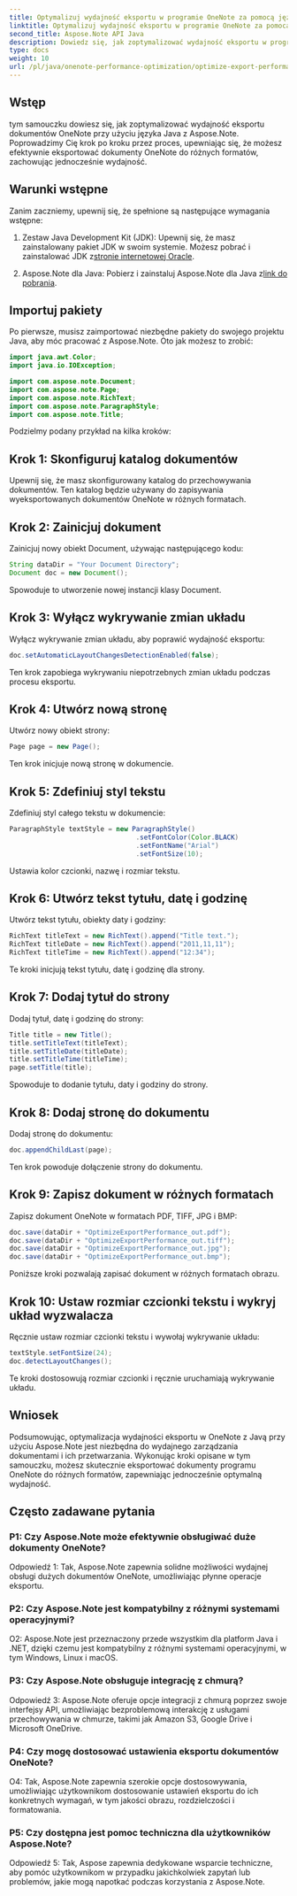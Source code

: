 ```yaml
---
title: Optymalizuj wydajność eksportu w programie OneNote za pomocą języka Java
linktitle: Optymalizuj wydajność eksportu w programie OneNote za pomocą języka Java
second_title: Aspose.Note API Java
description: Dowiedz się, jak zoptymalizować wydajność eksportu w programie OneNote przy użyciu języka Java z Aspose.Note. Efektywnie eksportuj dokumenty do różnych formatów dzięki szczegółowym wskazówkom.
type: docs
weight: 10
url: /pl/java/onenote-performance-optimization/optimize-export-performance/
---
```

## Wstęp

tym samouczku dowiesz się, jak zoptymalizować wydajność eksportu dokumentów OneNote przy użyciu języka Java z Aspose.Note. Poprowadzimy Cię krok po kroku przez proces, upewniając się, że możesz efektywnie eksportować dokumenty OneNote do różnych formatów, zachowując jednocześnie wydajność.

## Warunki wstępne

Zanim zaczniemy, upewnij się, że spełnione są następujące wymagania wstępne:

1.  Zestaw Java Development Kit (JDK): Upewnij się, że masz zainstalowany pakiet JDK w swoim systemie. Możesz pobrać i zainstalować JDK z[stronie internetowej Oracle](https://www.oracle.com/java/technologies/javase-jdk11-downloads.html).
   
2. Aspose.Note dla Java: Pobierz i zainstaluj Aspose.Note dla Java z[link do pobrania](https://releases.aspose.com/note/java/).

## Importuj pakiety

Po pierwsze, musisz zaimportować niezbędne pakiety do swojego projektu Java, aby móc pracować z Aspose.Note. Oto jak możesz to zrobić:

```java
import java.awt.Color;
import java.io.IOException;

import com.aspose.note.Document;
import com.aspose.note.Page;
import com.aspose.note.RichText;
import com.aspose.note.ParagraphStyle;
import com.aspose.note.Title;
```

Podzielmy podany przykład na kilka kroków:

## Krok 1: Skonfiguruj katalog dokumentów

Upewnij się, że masz skonfigurowany katalog do przechowywania dokumentów. Ten katalog będzie używany do zapisywania wyeksportowanych dokumentów OneNote w różnych formatach.

## Krok 2: Zainicjuj dokument

Zainicjuj nowy obiekt Document, używając następującego kodu:

```java
String dataDir = "Your Document Directory";
Document doc = new Document();
```

Spowoduje to utworzenie nowej instancji klasy Document.

## Krok 3: Wyłącz wykrywanie zmian układu

Wyłącz wykrywanie zmian układu, aby poprawić wydajność eksportu:

```java
doc.setAutomaticLayoutChangesDetectionEnabled(false);
```

Ten krok zapobiega wykrywaniu niepotrzebnych zmian układu podczas procesu eksportu.

## Krok 4: Utwórz nową stronę

Utwórz nowy obiekt strony:

```java
Page page = new Page();
```

Ten krok inicjuje nową stronę w dokumencie.

## Krok 5: Zdefiniuj styl tekstu

Zdefiniuj styl całego tekstu w dokumencie:

```java
ParagraphStyle textStyle = new ParagraphStyle()
                                .setFontColor(Color.BLACK)
                                .setFontName("Arial")
                                .setFontSize(10);
```

Ustawia kolor czcionki, nazwę i rozmiar tekstu.

## Krok 6: Utwórz tekst tytułu, datę i godzinę

Utwórz tekst tytułu, obiekty daty i godziny:

```java
RichText titleText = new RichText().append("Title text.");
RichText titleDate = new RichText().append("2011,11,11");
RichText titleTime = new RichText().append("12:34");
```

Te kroki inicjują tekst tytułu, datę i godzinę dla strony.

## Krok 7: Dodaj tytuł do strony

Dodaj tytuł, datę i godzinę do strony:

```java
Title title = new Title();
title.setTitleText(titleText);
title.setTitleDate(titleDate);
title.setTitleTime(titleTime);
page.setTitle(title);
```

Spowoduje to dodanie tytułu, daty i godziny do strony.

## Krok 8: Dodaj stronę do dokumentu

Dodaj stronę do dokumentu:

```java
doc.appendChildLast(page);
```

Ten krok powoduje dołączenie strony do dokumentu.

## Krok 9: Zapisz dokument w różnych formatach

Zapisz dokument OneNote w formatach PDF, TIFF, JPG i BMP:

```java
doc.save(dataDir + "OptimizeExportPerformance_out.pdf");
doc.save(dataDir + "OptimizeExportPerformance_out.tiff");
doc.save(dataDir + "OptimizeExportPerformance_out.jpg");
doc.save(dataDir + "OptimizeExportPerformance_out.bmp");
```

Poniższe kroki pozwalają zapisać dokument w różnych formatach obrazu.

## Krok 10: Ustaw rozmiar czcionki tekstu i wykryj układ wyzwalacza

Ręcznie ustaw rozmiar czcionki tekstu i wywołaj wykrywanie układu:

```java
textStyle.setFontSize(24);
doc.detectLayoutChanges();
```

Te kroki dostosowują rozmiar czcionki i ręcznie uruchamiają wykrywanie układu.

## Wniosek

Podsumowując, optymalizacja wydajności eksportu w OneNote z Javą przy użyciu Aspose.Note jest niezbędna do wydajnego zarządzania dokumentami i ich przetwarzania. Wykonując kroki opisane w tym samouczku, możesz skutecznie eksportować dokumenty programu OneNote do różnych formatów, zapewniając jednocześnie optymalną wydajność.

## Często zadawane pytania

### P1: Czy Aspose.Note może efektywnie obsługiwać duże dokumenty OneNote?

Odpowiedź 1: Tak, Aspose.Note zapewnia solidne możliwości wydajnej obsługi dużych dokumentów OneNote, umożliwiając płynne operacje eksportu.
   
### P2: Czy Aspose.Note jest kompatybilny z różnymi systemami operacyjnymi?

O2: Aspose.Note jest przeznaczony przede wszystkim dla platform Java i .NET, dzięki czemu jest kompatybilny z różnymi systemami operacyjnymi, w tym Windows, Linux i macOS.
   
### P3: Czy Aspose.Note obsługuje integrację z chmurą?

Odpowiedź 3: Aspose.Note oferuje opcje integracji z chmurą poprzez swoje interfejsy API, umożliwiając bezproblemową interakcję z usługami przechowywania w chmurze, takimi jak Amazon S3, Google Drive i Microsoft OneDrive.
   
### P4: Czy mogę dostosować ustawienia eksportu dokumentów OneNote?

O4: Tak, Aspose.Note zapewnia szerokie opcje dostosowywania, umożliwiając użytkownikom dostosowanie ustawień eksportu do ich konkretnych wymagań, w tym jakości obrazu, rozdzielczości i formatowania.
   
### P5: Czy dostępna jest pomoc techniczna dla użytkowników Aspose.Note?

Odpowiedź 5: Tak, Aspose zapewnia dedykowane wsparcie techniczne, aby pomóc użytkownikom w przypadku jakichkolwiek zapytań lub problemów, jakie mogą napotkać podczas korzystania z Aspose.Note.
